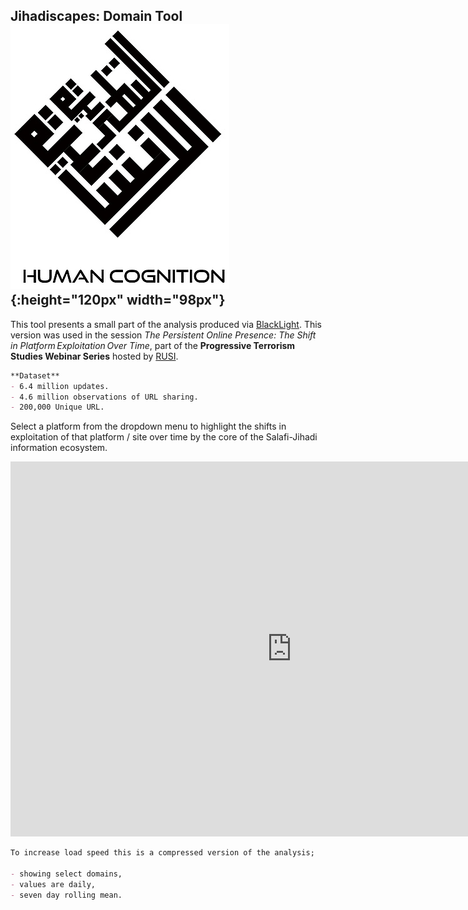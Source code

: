 

## Jihadiscapes: Domain Tool      ![HC_Square](/HC_square1.jpg){:height="120px" width="98px"}

This tool presents a small part of the analysis produced via [BlackLight](http://blacklight.global).
This version was used in the session _The Persistent Online Presence: The Shift in Platform Exploitation Over Time_, part of the **Progressive Terrorism Studies Webinar Series** hosted by [RUSI](http://rusi.org). 


```markdown
**Dataset**
- 6.4 million updates.
- 4.6 million observations of URL sharing.
- 200,000 Unique URL. 
```

Select a platform from the dropdown menu to highlight the shifts in exploitation of that platform / site over time by the core of the Salafi-Jihadi information ecosystem.


<iframe width="900" height="600" frameborder="0" scrolling="no" src="https://jihadiscapes.github.io/Domain_tool/Dom_plot_drop3.html "> 
</iframe>


```markdown
To increase load speed this is a compressed version of the analysis;

- showing select domains,
- values are daily,
- seven day rolling mean.
```



